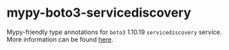 # mypy-boto3-servicediscovery

Mypy-friendly type annotations for `boto3` 1.10.19 `servicediscovery` service.
More information can be found [here](https://github.com/vemel/mypy_boto3).